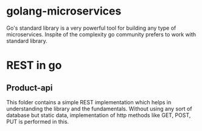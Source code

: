 # golang-microservices

Go's standard library is a very powerful tool for building any type of microservices. Inspite of the complexity go community prefers to work with standard library.

# REST in go

## Product-api

This folder contains a simple REST implementation which helps in understanding the library and the fundamentals. Without using any sort of database but static data, implementation of http methods like GET, POST, PUT is performed in this.
